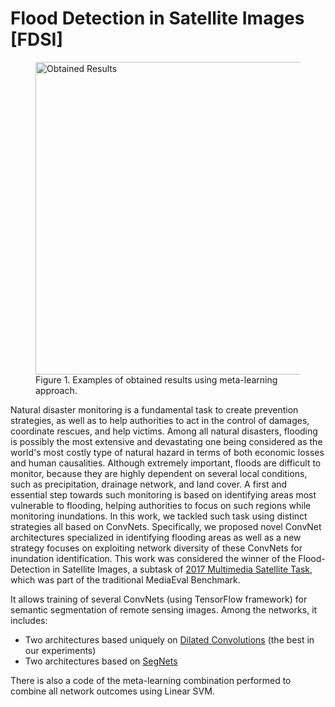 # Flood Detection in Satellite Images [FDSI]

<figure display="block">
  <img src="divulg.png" alt="Obtained Results" width="500" display="block" margin-left="auto" margin-right="auto">
  <figcaption>Figure 1. Examples of obtained results using meta-learning approach.</figcaption>
</figure> 


Natural disaster monitoring is a fundamental task to create prevention strategies, as well as to help authorities to act in the control of damages, coordinate rescues, and help victims.
Among all natural disasters, flooding is possibly the most extensive and devastating one being considered as the world's most costly type of natural hazard in terms of both economic losses and human causalities.
Although extremely important, floods are difficult to monitor, because they are highly dependent on several local conditions, such as precipitation, drainage network, and land cover.
A first and essential step towards such monitoring is based on identifying areas most vulnerable to flooding, helping authorities to focus on such regions while monitoring inundations.
In this work, we tackled such task using distinct strategies all based on ConvNets.
Specifically, we proposed novel ConvNet architectures specialized in identifying flooding areas as well as a new strategy focuses on exploiting network diversity of these ConvNets for inundation identification.
This work was considered the winner of the Flood-Detection in Satellite Images, a subtask of [2017 Multimedia Satellite Task](http://www.multimediaeval.org/mediaeval2017/multimediasatellite/), which was part of the traditional MediaEval Benchmark.

It allows training of several ConvNets (using TensorFlow framework) for semantic segmentation of remote sensing images.
Among the networks, it includes:

  - Two architectures based uniquely on [Dilated Convolutions](https://arxiv.org/abs/1511.07122) (the best in our experiments)
  - Two architectures based on [SegNets](https://arxiv.org/abs/1505.07293)

There is also a code of the meta-learning combination performed to combine all network outcomes using Linear SVM.
